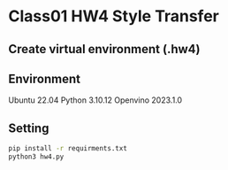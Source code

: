 # Class01 HW4 Style Transfer

## Create virtual environment (.hw4)

## Environment
Ubuntu 22.04
Python 3.10.12
Openvino 2023.1.0

## Setting
```sh
pip install -r requirments.txt
python3 hw4.py
```
